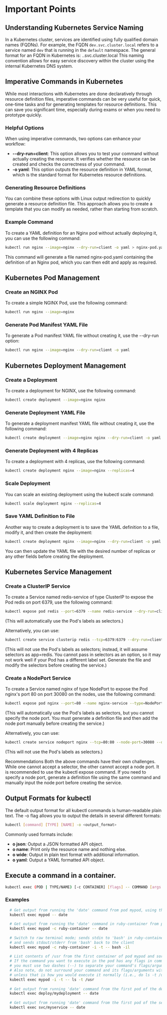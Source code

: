 # Important Points

## Understanding Kubernetes Service Naming
In a Kubernetes cluster, services are identified using fully qualified domain names (FQDNs). For example, the FQDN `dev.svc.cluster.local` refers to a service named `dev` that is running in the `default` namespace. The general format for an FQDN in Kubernetes is: <service>.<namespace>.svc.cluster.local
This naming convention allows for easy service discovery within the cluster using the internal Kubernetes DNS system.

## Imperative Commands in Kubernetes
While most interactions with Kubernetes are done declaratively through resource definition files, imperative commands can be very useful for quick, one-time tasks and for generating templates for resource definitions. This can save you significant time, especially during exams or when you need to prototype quickly.

### Helpful Options
When using imperative commands, two options can enhance your workflow:
- **--dry-run=client**: This option allows you to test your command without actually creating the resource. It verifies whether the resource can be created and checks the correctness of your command.
- **-o yaml**: This option outputs the resource definition in YAML format, which is the standard format for Kubernetes resource definitions.

### Generating Resource Definitions
You can combine these options with Linux output redirection to quickly generate a resource definition file. This approach allows you to create a template that you can modify as needed, rather than starting from scratch.

### Example Command
To create a YAML definition for an Nginx pod without actually deploying it, you can use the following command:

```bash
kubectl run nginx --image=nginx --dry-run=client -o yaml > nginx-pod.yaml
```

This command will generate a file named nginx-pod.yaml containing the definition of an Nginx pod, which you can then edit and apply as required.

## Kubernetes Pod Management

### Create an NGINX Pod

To create a simple NGINX Pod, use the following command:
```bash
kubectl run nginx --image=nginx
```

### Generate Pod Manifest YAML File
To generate a Pod manifest YAML file without creating it, use the --dry-run option:

```bash
kubectl run nginx --image=nginx --dry-run=client -o yaml
```

## Kubernetes Deployment Management

### Create a Deployment

To create a deployment for NGINX, use the following command:

```bash
kubectl create deployment --image=nginx nginx
```

### Generate Deployment YAML File

To generate a deployment manifest YAML file without creating it, use the following command:

```bash
kubectl create deployment --image=nginx nginx --dry-run=client -o yaml
```

### Generate Deployment with 4 Replicas

To create a deployment with 4 replicas, use the following command:

```bash
kubectl create deployment nginx --image=nginx --replicas=4
```

### Scale Deployment

You can scale an existing deployment using the kubectl scale command:

```bash
kubectl scale deployment nginx --replicas=4
```

### Save YAML Definition to File

Another way to create a deployment is to save the YAML definition to a file, modify it, and then create the deployment:

```bash
kubectl create deployment nginx --image=nginx --dry-run=client -o yaml > nginx-deployment.yaml
```

You can then update the YAML file with the desired number of replicas or any other fields before creating the deployment.

## Kubernetes Service Management

### Create a ClusterIP Service

To create a Service named redis-service of type ClusterIP to expose the Pod redis on port 6379, use the following command:

```bash
kubectl expose pod redis --port=6379 --name redis-service --dry-run=client -o yaml
```
(This will automatically use the Pod's labels as selectors.)

Alternatively, you can use:

```bash
kubectl create service clusterip redis --tcp=6379:6379 --dry-run=client -o yaml
```
(This will not use the Pod's labels as selectors; instead, it will assume selectors as app=redis. You cannot pass in selectors as an option, so it may not work well if your Pod has a different label set. Generate the file and modify the selectors before creating the service.)

### Create a NodePort Service

To create a Service named nginx of type NodePort to expose the Pod nginx's port 80 on port 30080 on the nodes, use the following command:

```bash
kubectl expose pod nginx --port=80 --name nginx-service --type=NodePort --dry-run=client -o yaml
```
(This will automatically use the Pod's labels as selectors, but you cannot specify the node port. You must generate a definition file and then add the node port manually before creating the service.)

Alternatively, you can use:

```bash
kubectl create service nodeport nginx --tcp=80:80 --node-port=30080 --dry-run=client -o yaml
```
(This will not use the Pod's labels as selectors.)


Recommendations
Both the above commands have their own challenges. While one cannot accept a selector, the other cannot accept a node port. It is recommended to use the kubectl expose command. If you need to specify a node port, generate a definition file using the same command and manually input the node port before creating the service.


## Output Formats for kubectl

The default output format for all kubectl commands is human-readable plain text. The -o flag allows you to output the details in several different formats:

```bash
kubectl [command] [TYPE] [NAME] -o <output_format>
```

Commonly used formats include:

- **o json**: Output a JSON formatted API object.
- **o name**: Print only the resource name and nothing else.
- **o wide**: Output in plain text format with additional information.
- **o yaml**: Output a YAML formatted API object.


## Execute a command in a container.

```bash
kubectl exec (POD | TYPE/NAME) [-c CONTAINER] [flags] -- COMMAND [args...]
```

### Examples
```bash
  # Get output from running the 'date' command from pod mypod, using the first container by default
  kubectl exec mypod -- date
  
  # Get output from running the 'date' command in ruby-container from pod mypod
  kubectl exec mypod -c ruby-container -- date
  
  # Switch to raw terminal mode; sends stdin to 'bash' in ruby-container from pod mypod
  # and sends stdout/stderr from 'bash' back to the client
  kubectl exec mypod -c ruby-container -i -t -- bash -il
  
  # List contents of /usr from the first container of pod mypod and sort by modification time
  # If the command you want to execute in the pod has any flags in common (e.g. -i),
  # you must use two dashes (--) to separate your command's flags/arguments
  # Also note, do not surround your command and its flags/arguments with quotes
  # unless that is how you would execute it normally (i.e., do ls -t /usr, not "ls -t /usr")
  kubectl exec mypod -i -t -- ls -t /usr
  
  # Get output from running 'date' command from the first pod of the deployment mydeployment, using the first container by default
  kubectl exec deploy/mydeployment -- date
  
  # Get output from running 'date' command from the first pod of the service myservice, using the first container by default
  kubectl exec svc/myservice -- date
```